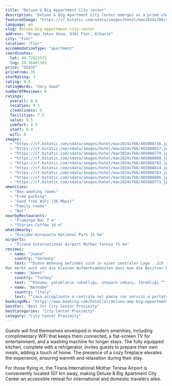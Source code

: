 ```yaml
---
title: "Deluxe & Big Appartment City center"
description: "Deluxe & Big Apartment City Center emerges as a prime choice for travelers seeking comfort and convenience in Fier."
featuredImage: "https://cf.bstatic.com/xdata/images/hotel/max1024x768/405008736.jpg?k=7143aae3430302ff5a0b3aa2f7f938527cf05e8449981c6923a58babb6c1178a&o=&hp=1"
language: en
slug: deluxe-big-appartment-city-center
address: "Rruga Jakov Xoxa, 9301 Fier, Albania"
city: "Fier"
location: "Fier"
accommodationType: "apartment"
coordinates:
  lat: 40.72923573
  lng: 19.56401365
price: "US$35"
priceFrom: 35
starRating: 3
rating: 8.9
ratingWords: "Very Good"
numberOfReviews: 6
ratings:
  overall: 8.9
  location: 9.5
  cleanliness: 9
  facilities: 7.5
  value: 9.5
  comfort: 8.5
  staff: 9.4
  wifi: 0
images:
  - "https://cf.bstatic.com/xdata/images/hotel/max1024x768/405008736.jpg?k=7143aae3430302ff5a0b3aa2f7f938527cf05e8449981c6923a58babb6c1178a&o=&hp=1"
  - "https://cf.bstatic.com/xdata/images/hotel/max1024x768/405008837.jpg?k=15791f353d33aa57e7be717bff4e6c8ce4f2808680e60b0801b37ce3e9d29545&o=&hp=1"
  - "https://cf.bstatic.com/xdata/images/hotel/max1024x768/405008779.jpg?k=cef28850682e5c0036a7fe21ce80a9afb23964aea4e5ead38df5349c865f710a&o=&hp=1"
  - "https://cf.bstatic.com/xdata/images/hotel/max1024x768/405008808.jpg?k=cc49da1cbcb8a12bce3f45b22f78e85d54eab877116057b0a96aea4379476edc&o=&hp=1"
  - "https://cf.bstatic.com/xdata/images/hotel/max1024x768/405008793.jpg?k=212607a085b3572669b2d50b0249ff87feb69fbd86707a95c14472d1eedb598c&o=&hp=1"
  - "https://cf.bstatic.com/xdata/images/hotel/max1024x768/405008814.jpg?k=251e413b30cc10d7fa245e7d884a3dca4f68b09c98ed3a896c3f552de7bc46d3&o=&hp=1"
  - "https://cf.bstatic.com/xdata/images/hotel/max1024x768/405008783.jpg?k=4188654bea490bf61d4f019f362cbbaae469f8717c7db8f71a752debf663bc2e&o=&hp=1"
  - "https://cf.bstatic.com/xdata/images/hotel/max1024x768/405008806.jpg?k=4a241fac34de8ac57be32d5e80a28892bb3b5b3d7099352533eac045ac3ec8f2&o=&hp=1"
  - "https://cf.bstatic.com/xdata/images/hotel/max1024x768/405008771.jpg?k=ea49572d0d0f44f96f239cf72c792cc5287c5f29b676afc35484db8e5bb82d89&o=&hp=1"
amenities:
  - "Non-smoking rooms"
  - "Free parking"
  - "Good free WiFi (36 Mbps)"
  - "Family rooms"
  - "Bar"
nearbyRestaurants:
  - "Flamingo Bar 7 m"
  - "Stories Coffee 10 m"
whatsNearby:
  - "Divjake-Karavasta National Park 15 km"
airports:
  - "Tirana International Airport Mother Teresa 75 km"
reviews:
  - name: "Joana"
    country: "Germany"
    text: "“Diese Wohnung befindet sich in einer zentraler Lage . Ich fand alles was man braucht für eine Angenehmen Aufenthalt.
Man merkt auch von die kleinen Aufmerksamkeiten dass man die Besitzer beachtet darauf dass die kunden sich wohl fühlen in die...”"
  - name: "Ahmet"
    country: "Turkey"
    text: "“Konumu, yatakların rahatlığı, otopark imkanı, ferahlığı.”"
  - name: "Bernabè"
    country: "Italy"
    text: "“casa accogliente e centrale nel paese con servizi a portata di mano”"
bookingURL: "https://www.booking.com/hotel/al/deluxe-amp-big-appartment-city-center.en-gb.html?aid=8035640"
bestFor: "Best for City Center Proximity"
bestCategories: "City Center Proximity"
category: "City Center Proximity"
---
```


Guests will find themselves enveloped in modern amenities, including complimentary WiFi that keeps them connected, a flat-screen TV for entertainment, and a washing machine for longer stays. The fully equipped kitchen, complete with a refrigerator, invites guests to prepare their own meals, adding a touch of home. The presence of a cozy fireplace elevates the experience, ensuring warmth and relaxation during their stay.

For those flying in, the Tirana International Mother Teresa Airport is conveniently located 107 km away, making Deluxe & Big Apartment City Center an accessible retreat for international and domestic travelers alike.